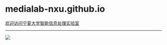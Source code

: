 # medialab-nxu.github.io
[欢迎访问宁夏大学智能信息处理实验室](https://medialab-nxu.github.io)

---

![](https://komarev.com/ghpvc/?username=medialab-nxu)
